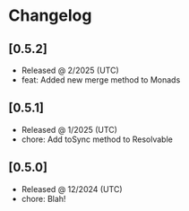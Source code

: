 # Changelog

## [0.5.2]

- Released @ 2/2025 (UTC)
- feat: Added new merge method to Monads

## [0.5.1]

- Released @ 1/2025 (UTC)
- chore: Add toSync method to Resolvable

## [0.5.0]

- Released @ 12/2024 (UTC)
- chore: Blah!
